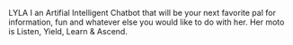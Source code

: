 LYLA I an Artifial Intelligent Chatbot that will be your next favorite pal for information, fun and whatever else you would like to do with her. Her moto is Listen, Yield, Learn & Ascend.
